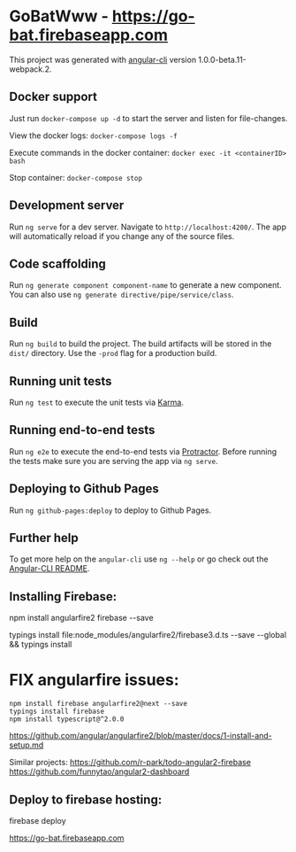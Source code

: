 # GoBatWww - https://go-bat.firebaseapp.com

This project was generated with [angular-cli](https://github.com/angular/angular-cli) version 1.0.0-beta.11-webpack.2.

## Docker support

Just run `docker-compose up -d` to start the server and listen for file-changes.

View the docker logs: `docker-compose logs -f`

Execute commands in the docker container: `docker exec -it <containerID> bash`

Stop container: `docker-compose stop`

## Development server
Run `ng serve` for a dev server. Navigate to `http://localhost:4200/`. The app will automatically reload if you change any of the source files.

## Code scaffolding

Run `ng generate component component-name` to generate a new component. You can also use `ng generate directive/pipe/service/class`.

## Build

Run `ng build` to build the project. The build artifacts will be stored in the `dist/` directory. Use the `-prod` flag for a production build.

## Running unit tests

Run `ng test` to execute the unit tests via [Karma](https://karma-runner.github.io).

## Running end-to-end tests

Run `ng e2e` to execute the end-to-end tests via [Protractor](http://www.protractortest.org/). 
Before running the tests make sure you are serving the app via `ng serve`.

## Deploying to Github Pages

Run `ng github-pages:deploy` to deploy to Github Pages.

## Further help

To get more help on the `angular-cli` use `ng --help` or go check out the [Angular-CLI README](https://github.com/angular/angular-cli/blob/master/README.md).

## Installing Firebase:

npm install angularfire2 firebase --save

typings install file:node_modules/angularfire2/firebase3.d.ts --save --global && typings install


# FIX angularfire issues:


	npm install firebase angularfire2@next --save
	typings install firebase
	npm install typescript@^2.0.0

https://github.com/angular/angularfire2/blob/master/docs/1-install-and-setup.md


Similar projects: 
	https://github.com/r-park/todo-angular2-firebase
	https://github.com/funnytao/angular2-dashboard
	


## Deploy to firebase hosting:

firebase deploy

https://go-bat.firebaseapp.com
